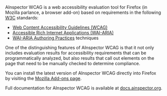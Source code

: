 AInspector WCAG is a web accessibility evaluation tool for Firefox (in Mozilla parlance, a browser add-on) based on requirements in the following [W3C](https://www.w3.org/) standards:

* [Web Content Accessibility Guidelines (WCAG)](https://www.w3.org/TR/WCAG/)
* [Accessible Rich Internet Applications (WAI-ARIA)](https://www.w3.org/TR/wai-aria/)
* [WAI-ARIA Authoring Practices](https://www.w3.org/TR/wai-aria-practices/) techniques

One of the distinguishing features of AInspector WCAG is that it not only includes evaluation results for accessibility requirements that can be programmatically analyzed, but also results that call out elements on the page that need to be manually checked to determine compliance.

You can install the latest version of AInspector WCAG directly into Firefox by visiting the [Mozilla Add-ons page](https://addons.mozilla.org/en-US/firefox/addon/ainspector-wcag/).

Full documentation for AInspector WCAG is available at [docs.ainspector.org](http://docs.ainspector.org).
